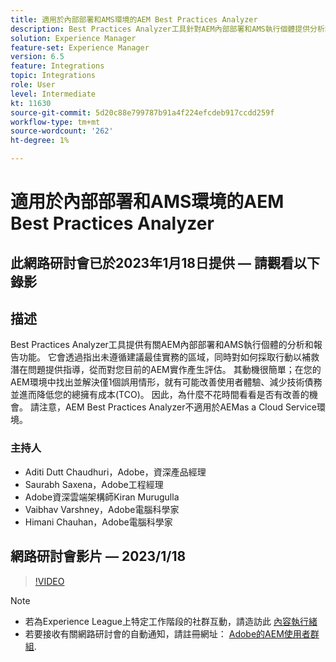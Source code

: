 ```yaml
---
title: 適用於內部部署和AMS環境的AEM Best Practices Analyzer
description: Best Practices Analyzer工具針對AEM內部部署和AMS執行個體提供分析和報告功能。 它會透過指出未遵循建議最佳實務的區域，同時對如何採取行動以補救潛在問題提供指導，從而對您目前的AEM實作產生評估。
solution: Experience Manager
feature-set: Experience Manager
version: 6.5
feature: Integrations
topic: Integrations
role: User
level: Intermediate
kt: 11630
source-git-commit: 5d20c88e799787b91a4f224efcdeb917ccdd259f
workflow-type: tm+mt
source-wordcount: '262'
ht-degree: 1%

---
```


# 適用於內部部署和AMS環境的AEM Best Practices Analyzer

## 此網路研討會已於2023年1月18日提供 — 請觀看以下錄影

## 描述

Best Practices Analyzer工具提供有關AEM內部部署和AMS執行個體的分析和報告功能。 它會透過指出未遵循建議最佳實務的區域，同時對如何採取行動以補救潛在問題提供指導，從而對您目前的AEM實作產生評估。 其動機很簡單；在您的AEM環境中找出並解決僅1個誤用情形，就有可能改善使用者體驗、減少技術債務並進而降低您的總擁有成本(TCO)。 因此，為什麼不花時間看看是否有改善的機會。
請注意，AEM Best Practices Analyzer不適用於AEMas a Cloud Service環境。

### 主持人

* Aditi Dutt Chaudhuri，Adobe，資深產品經理
* Saurabh Saxena，Adobe工程經理
* Adobe資深雲端架構師Kiran Murugulla
* Vaibhav Varshney，Adobe電腦科學家
* Himani Chauhan，Adobe電腦科學家

## 網路研討會影片 — 2023/1/18

>[!VIDEO](https://video.tv.adobe.com/v/3413364/)

>[!NOTE]
>
>* 若為Experience League上特定工作階段的社群互動，請造訪此 [內容執行緒](https://bit.ly/3Z6AyM1)
>* 若要接收有關網路研討會的自動通知，請註冊網址： [Adobe的AEM使用者群組](https://aem-augs.adobe.com/).

